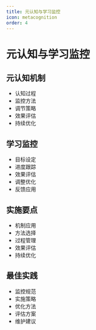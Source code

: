 ```yaml
---
title: 元认知与学习监控
icon: metacognition
order: 4
---
```


# 元认知与学习监控

## 元认知机制
- 认知过程
- 监控方法
- 调节策略
- 效果评估
- 持续优化

## 学习监控
- 目标设定
- 进度跟踪
- 效果评估
- 调整优化
- 反馈应用

## 实施要点
- 机制应用
- 方法选择
- 过程管理
- 效果评估
- 持续优化

## 最佳实践
- 监控规范
- 实施策略
- 优化方法
- 评估方案
- 维护建议
